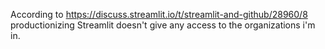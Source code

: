 According to https://discuss.streamlit.io/t/streamlit-and-github/28960/8 productionizing Streamlit doesn't give any access to the organizations i'm in.
